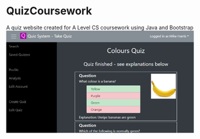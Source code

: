 # QuizCoursework
A quiz website created for A Level CS coursework using Java and Bootstrap
![Screenshot](screenshot.png)
